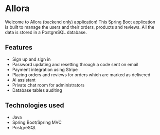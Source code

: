 # Allora
Welcome to Allora (backend only) application!
This Spring Boot application is built to manage the users and their orders, products and reviews.
All the data is stored in a PostgreSQL database.

## Features
- Sign up and sign in 
- Password updating and resetting through a code sent on email
- Payment integration using Stripe
- Placing orders and reviews for orders which are marked as delivered
- AI assistant
- Private chat room for administrators
- Database tables auditing

## Technologies used
- Java
- Spring Boot/Spring MVC
- PostgreSQL
